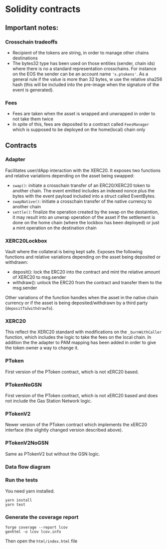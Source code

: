 # Solidity contracts

## Important notes:

### Crosschain tradeoffs

- Recipient of the tokens are string, in order to manage other chains destinations
- The bytes32 type has been used on those entities (sender, chain ids) where there is no a standard representation crosschains. For instance on the EOS the sender can be an account name `'x.ptokens'`. As a general rule if the value is more than 32 bytes, w use the relative sha256 hash (this will be included into the pre-image when the signature of the event is generated).

### Fees

- Fees are taken when the asset is wrapped and unwrapped in order to not take them twice
- In spite of this, fees are deposited to a contract called `FeesManager` which is supposed to be deployed on the home(local) chain only

## Contracts

### Adapter

Facilitates user/dApp interaction with the XERC20. It exposes two functions and relative variations depending on the asset being swapped:

- `swap()`: initiate a crosschain transfer of an ERC20/XERC20 token to another chain. The event emitted includes an indexed nonce plus the bytes with the event payload included into a struct called EventBytes.
- `swapNative()`: initiate a crosschain transfer of the native currency to another chain
- `settle()`: finalize the operation created by the swap on the destaintion, it may result into an unwrap operation of the asset if the settlement is done on the home chain (where the lockbox has been deployed) or just a mint operation on the destination chain

### XERC20Lockbox

Vault where the collateral is being kept safe. Exposes the following functions and relative variations depending on the asset being deposited or withdrawn:

- deposit(): lock the ERC20 into the contract and mint the relative amount of XERC20 to msg.sender
- withdraw(): unlock the ERC20 from the contract and transfer them to the msg.sender

Other variations of the function handles when the asset in the native chain currency or if the asset is being deposited/withdrawn by a third party (`depositTo`/`withdrawTo`).

### XERC20

This reflect the XERC20 standard with modifications on the `_burnWithCaller` function, which
includes the logic to take the fees on the local chain. In addition the the adapter to PAM mapping has been added in order to give the token owner a way to change it.

### PToken

First version of the PToken contract, which is not xERC20 based.

### PTokenNoGSN

First version of the PToken contract, which is not xERC20 based and does not include the Gas Station Network logic.

### PTokenV2

Newer version of the PToken contract which implements the xERC20 interface (the slightly changed version described above).

### PTokenV2NoGSN

Same as PTokenV2 but without the GSN logic.

### Data flow diagram

### Run the tests

You need yarn installed.

```
yarn install
yarn test
```

### Generate the coverage report

```
forge coverage --report lcov
genhtml -o lcov lcov.info
```

Then open the `html/index.html` file
